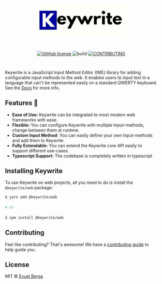 <p align="center">
  <a href="https://github.com/eyuelberga/keywrite">
    <img src="https://github.com/eyuelberga/keywrite/blob/main/logo/logo.png?raw=true" alt="Keywrite logo" width="300" />
  </a>
</p>

<br>

<p align="center">
<a href="https://github.com/eyuelberga/keywrite/blob/main/LICENSE"><img alt="GitHub license" src="https://img.shields.io/github/license/eyuelberga/keywrite"></a>
<img alt="build" src="https://travis-ci.com/eyuelberga/keywrite.svg?branch=main">
<a href="https://github.com/eyuelberga/keywrite/blob/main/CODE_OF_CONDUCT.md"><img alt="CONTRIBUTING" src="https://img.shields.io/badge/Contributor%20Covenant-2.0-4baaaa.svg"></a>

</p>
<br />
	
Keywrite is a JavaScript Input Method Editor (IME) library for adding configurable input methods to the web. It enables users to input text in a language that can't be represented easily on a standard QWERTY keyboard. See the [Docs](https://eyuelberga.github.io/keywrite) for more info.

## Features 🚀

-   **Ease of Use:** Keywrite can be integrated to most modern web frameworks with ease.
-   **Flexible:** You can configure Keywrite with multiple Input-methods, change between them at runtime.
-   **Custom Input Method:** You can easily define your own Input-methods and add them to Keywrite
-   **Fully Extendable:** You can extend the Keywrite core API easily to support different use-cases.
-   **Typescript Support:** The codebase is completely written in typescript

## Installing Keywrite

To use Keywrite on web projects, all you need to do is install the
`@keywrite/web` package:

```sh
$ yarn add @keywrite/web

# or

$ npm install @keywrite/web
```

## Contributing

Feel like contributing? That's awesome! We have a
[contributing guide](./CONTRIBUTING.md) to help guide you.

## License

MIT © [Eyuel Berga](https://github.com/eyuelberga)
